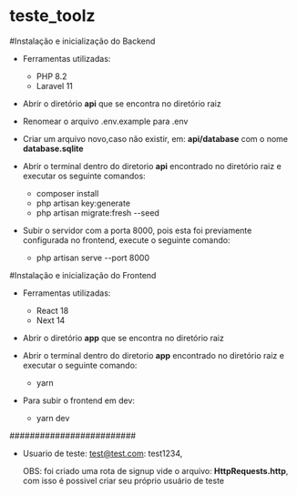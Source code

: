# teste_toolz

#Instalação e inicialização do Backend
- Ferramentas utilizadas:
  - PHP 8.2
  - Laravel 11
  
- Abrir o diretório **api** que se encontra no diretório raiz
- Renomear o arquivo .env.example para .env
- Criar um arquivo novo,caso não existir, em: **api/database** com o nome **database.sqlite**
- Abrir o terminal dentro do diretorio **api** encontrado no diretório raiz e executar os seguinte comandos:

  - composer install
  - php artisan key:generate
  - php artisan migrate:fresh --seed
  
- Subir o servidor com a porta 8000, pois esta foi previamente configurada no frontend, execute o seguinte comando:
  
  - php artisan serve --port 8000
  
#Instalação e inicialização do Frontend
- Ferramentas utilizadas:
  - React 18
  - Next 14

- Abrir o diretório **app** que se encontra no diretório raiz
- Abrir o terminal dentro do diretorio  **app**  encontrado no diretório raiz e executar o seguinte comando:

  - yarn
  
- Para subir o frontend em dev:
  
  - yarn dev

#########################

- Usuario de teste:
  test@test.com: test1234,

  OBS: foi criado uma rota de signup vide o arquivo: **HttpRequests.http**, com isso é possivel criar seu próprio usuário de teste
